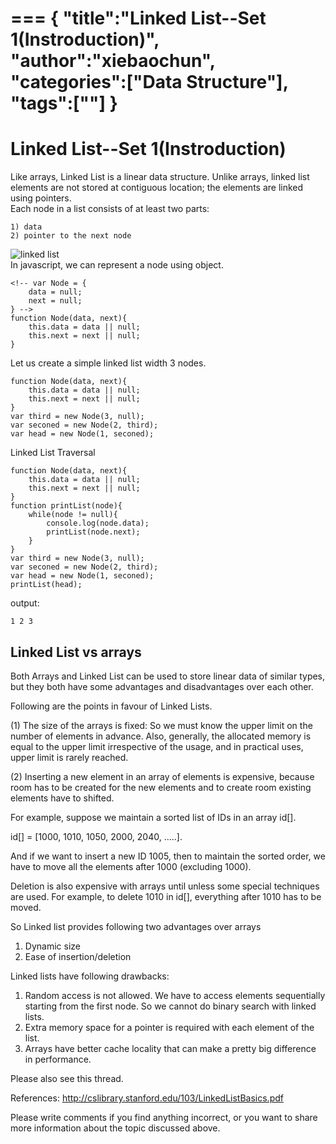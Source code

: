===
{
    "title":"Linked List--Set 1(Instroduction)",
    "author":"xiebaochun",
    "categories":["Data Structure"],
    "tags":[""]
}
===
# Linked List--Set 1(Instroduction)

Like arrays, Linked List is a linear data structure. Unlike arrays, linked list elements are not stored at contiguous location; the elements are linked using pointers.  
Each node in a list consists of at least two parts:

```
1) data
2) pointer to the next node
```
![linked list](http://commoninterview.com/images/Single_Linked_List.jpg)  
In javascript, we can represent a node using object.
```
<!-- var Node = {
	data = null;
	next = null;
} -->
function Node(data, next){
	this.data = data || null;
	this.next = next || null;
}
```
Let us create a simple linked list width 3 nodes.
```
function Node(data, next){
	this.data = data || null;
	this.next = next || null;
}
var third = new Node(3, null);
var seconed = new Node(2, third);
var head = new Node(1, seconed);
```
Linked List Traversal
```
function Node(data, next){
	this.data = data || null;
	this.next = next || null;
}
function printList(node){
	while(node != null){
		console.log(node.data);
		printList(node.next);
	}
}
var third = new Node(3, null);
var seconed = new Node(2, third);
var head = new Node(1, seconed);
printList(head);
```
output:
```
1 2 3
```

## Linked List vs arrays

Both Arrays and Linked List can be used to store linear data of similar types, but they both have some advantages and disadvantages over each other.

Following are the points in favour of Linked Lists.

(1)	The size of the arrays is fixed: So we must know the upper limit on the number of elements in advance. Also, generally, the allocated memory is equal to the upper limit irrespective of the usage, and in practical uses, upper limit is rarely reached.

(2)	Inserting a new element in an array of elements is expensive, because room has to be created for the new elements and to create room existing elements have to shifted.

For example, suppose we maintain a sorted list of IDs in an array id[].

id[] = [1000, 1010, 1050, 2000, 2040, …..].

And if we want to insert a new ID 1005, then to maintain the sorted order, we have to move all the elements after 1000 (excluding 1000).

Deletion is also expensive with arrays until unless some special techniques are used. For example, to delete 1010 in id[], everything after 1010 has to be moved.

So Linked list provides following two advantages over arrays
1)	Dynamic size
2)	Ease of insertion/deletion

Linked lists have following drawbacks:
1)	Random access is not allowed. We have to access elements sequentially starting from the first node. So we cannot do binary search with linked lists.
2)	Extra memory space for a pointer is required with each element of the list.
3) Arrays have better cache locality that can make a pretty big difference in performance.

Please also see this thread.

References:
http://cslibrary.stanford.edu/103/LinkedListBasics.pdf

Please write comments if you find anything incorrect, or you want to share more information about the topic discussed above.






